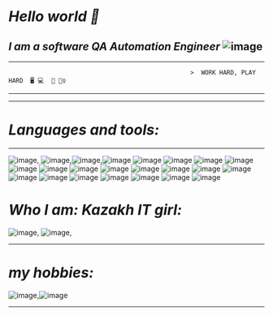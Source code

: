 
 # _Hello world 🥀_
 ## ___I am a software QA Automation Engineer___ ![image](https://user-images.githubusercontent.com/126094114/225113559-ac0d132f-97bc-4611-af86-07ccdb298fd9.png)

- - -
                                                      >  WORK HARD, PLAY HARD  🖥️ 💻  💃 👯‍♀️ 
_ _ _




_ _ _
# ___Languages and tools:___
- - - - 
![image](https://user-images.githubusercontent.com/126094114/225099875-f6edff79-0fed-42da-ada6-252058df52cb.png), ![image](https://user-images.githubusercontent.com/126094114/225099956-a97ed947-8936-42db-963b-6597ae1d8527.png),![image](https://user-images.githubusercontent.com/126094114/225100032-9124ac85-3ada-4bfd-811b-baf7140e27b0.png),![image](https://user-images.githubusercontent.com/126094114/225100104-c4cd7f55-6f1a-4317-88b4-0cbf42a9299d.png)
![image](https://user-images.githubusercontent.com/126094114/225100154-0331b5cf-bfc9-4dad-b5a7-0340ccb7a3d0.png)
![image](https://user-images.githubusercontent.com/126094114/225100216-04e032a3-d0c4-47c9-94f3-2298ef8cf7a6.png)
![image](https://user-images.githubusercontent.com/126094114/225100240-475af83f-35a4-42ee-a085-52bdb0580c35.png)
![image](https://user-images.githubusercontent.com/126094114/225100281-64eaf81a-d718-4ef6-9c75-bdab7a0c8619.png)
![image](https://user-images.githubusercontent.com/126094114/225100336-02df19aa-0933-43dd-bb6a-93181af88d95.png)
![image](https://user-images.githubusercontent.com/126094114/225100371-f31539af-099a-45cd-81e3-9034b43b35c3.png)
![image](https://user-images.githubusercontent.com/126094114/225100426-829d4bf1-2cdc-42d4-ada1-41d010fde7b2.png)
![image](https://user-images.githubusercontent.com/126094114/225100465-d27b4ffb-dc32-4bf8-98c1-a8390af398b2.png)
![image](https://user-images.githubusercontent.com/126094114/225100493-48cc217a-d82f-4de3-9bc5-cf257aa9df82.png)
![image](https://user-images.githubusercontent.com/126094114/225100527-7a1dcea8-5931-440d-99db-77e3dc3973ca.png)
![image](https://user-images.githubusercontent.com/126094114/225100582-c38e4e97-7ff9-4644-af86-1e3548b132c3.png)
![image](https://user-images.githubusercontent.com/126094114/225100611-c087a13e-deee-49e6-ab58-34263a1fff19.png)
![image](https://user-images.githubusercontent.com/126094114/225100686-eb4547a6-cd58-486c-b24c-53768d5341d9.png)
![image](https://user-images.githubusercontent.com/126094114/225100727-5920f969-c879-40ff-8c18-cede20728304.png)
![image](https://user-images.githubusercontent.com/126094114/225100779-db800391-1e78-445f-887b-5737c4d22880.png)
![image](https://user-images.githubusercontent.com/126094114/225100807-791285d9-073f-4e2c-b722-3bf5d81bc2fa.png)
![image](https://user-images.githubusercontent.com/126094114/225100847-813afc59-42d0-49aa-a7f2-b3f427c142d4.png)
![image](https://user-images.githubusercontent.com/126094114/225100891-ad442aad-ba91-4633-b6a1-b6858c732014.png)
![image](https://user-images.githubusercontent.com/126094114/225100928-d0858dc1-347d-4f20-a031-76b012cf2355.png)







# ___Who I am: Kazakh IT girl:___ 


![image](https://user-images.githubusercontent.com/126094114/225097864-7172f497-fe16-40ad-8efd-29dcd13e7bb8.png),  ![image](https://user-images.githubusercontent.com/126094114/225097333-17c23cd2-8a30-439a-a8f3-782e09592f06.png),






---

# ___my hobbies:___ 

   ![image](https://user-images.githubusercontent.com/126094114/225108869-341b9519-b757-442e-a1b6-bda1ea0ee6b2.png),![image](https://user-images.githubusercontent.com/126094114/225110725-ac7a1d56-a2f1-48c9-8cb7-c7859714d9a8.png)



---
